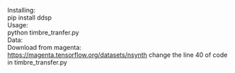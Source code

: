 Installing:<br/>
pip install ddsp<br/>
Usage:<br/>
python timbre_tranfer.py<br/>
Data:<br/>
Download from magenta:<br/>
https://magenta.tensorflow.org/datasets/nsynth
change the line 40 of code in timbre_transfer.py

